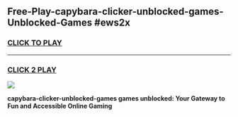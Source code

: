 
## Free-Play-capybara-clicker-unblocked-games-Unblocked-Games #ews2x
<h3>
<a href="https://news.freeplayer.one?title=capybara-clicker-unblocked-games&ref=8M">CLICK TO PLAY</a></h3>
<hr>

<h3>
<a href="https://news.freeplayer.one?title=capybara-clicker-unblocked-games&ref=8M">CLICK 2 PLAY</a>
  
</h3>

<a href="https://news.freeplayer.one?title=capybara-clicker-unblocked-games&ref=8M"><img src="https://clearcache.store/games.png"></a>


**capybara-clicker-unblocked-games games unblocked: Your Gateway to Fun and Accessible Online Gaming**
